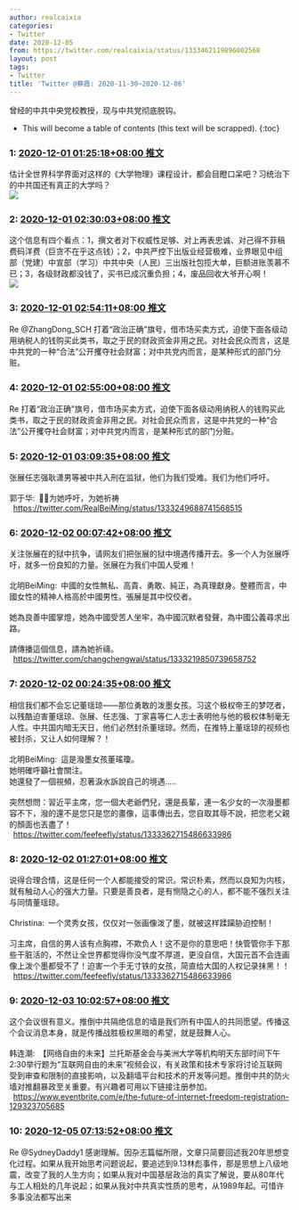 ```yaml
---
author: realcaixia
categories:
- Twitter
date: 2020-12-05
from: https://twitter.com/realcaixia/status/1333462119896002568
layout: post
tags:
- Twitter
title: 'Twitter @蔡霞: 2020-11-30~2020-12-06'
---
```


曾经的中共中央党校教授，现与中共党彻底脱钩。 

* This will become a table of contents (this text will be scrapped).
{:toc}

### 1: [2020-12-01 01:25:18+08:00 推文](https://twitter.com/realcaixia/status/1333462119896002568)

估计全世界科学界面对这样的《大学物理》课程设计，都会目瞪口呆吧？习统治下的中共国还有真正的大学吗？<br><img style src="https://pbs.twimg.com/media/EoFouIdW8AgvR2l?format=jpg&name=orig" referrerpolicy="no-referrer">

### 2: [2020-12-01 02:30:03+08:00 推文](https://twitter.com/realcaixia/status/1333478415765221395)

这个信息有四个看点：1，撰文者对下权威性足够、对上再表忠诚、对己得不菲稿费码洋费（巨贪不在乎这点钱）；2，中共严控下出版业经营极难，业界眼见中组部（党建）中宣部（学习）中共中央（人民）三出版社包揽大单，巨额进账羡慕不已；3，各级财政都没钱了，买书已成沉重负担；4，废品回收大爷开心啊！<br><img style src="https://pbs.twimg.com/media/EoF3iphW8AEOs6K?format=jpg&name=orig" referrerpolicy="no-referrer">

### 3: [2020-12-01 02:54:11+08:00 推文](https://twitter.com/realcaixia/status/1333484488630951938)

Re @ZhangDong_SCH 打着“政治正确”旗号，借市场买卖方式，迫使下面各级动用纳税人的钱购买此类书，取之于民的财政资金非用之民。对社会民众而言，这是中共党的一种“合法”公开攫夺社会财富；对中共党内而言，是某种形式的部门分赃。

### 4: [2020-12-01 02:55:00+08:00 推文](https://twitter.com/realcaixia/status/1333484693564633093)

Re 打着“政治正确”旗号，借市场买卖方式，迫使下面各级动用纳税人的钱购买此类书，取之于民的财政资金非用之民。对社会民众而言，这是中共党的一种“合法”公开攫夺社会财富；对中共党内而言，是某种形式的部门分赃。

### 5: [2020-12-01 03:09:35+08:00 推文](https://twitter.com/realcaixia/status/1333488363735814145)

张展任志强耿潇男等被中共入刑在监狱，他们为我们受难。我们为他们呼吁。<br><br>郭于华: 🌷🙏为她呼吁，为她祈祷<br> <a href="https://twitter.com/RealBeiMing/status/1333249688741568515" target="_blank" rel="noopener noreferrer">https://twitter.com/RealBeiMing/status/1333249688741568515</a>

### 6: [2020-12-02 00:07:42+08:00 推文](https://twitter.com/realcaixia/status/1333804977530281984)

关注张展在的狱中抗争，请网友们把张展的狱中境遇传播开去。多一个人为张展呼吁，就多一份良知的力量。张展在为我们中国人受难！<br><br>北明BeiMing: 中國的女性無私、高貴、勇敢、純正，為真理獻身。整體而言，中國女性的精神人格高於中國男性。張展是其中佼佼者。<br><br>她為良善中國掌燈，她為中國受苦人坐牢，為中國沉默者發聲，為中國公義尋求出路。<br><br>請傳播這個信息，請為她祈禱。<br> <a href="https://twitter.com/changchengwai/status/1333219850739658752" target="_blank" rel="noopener noreferrer">https://twitter.com/changchengwai/status/1333219850739658752</a>

### 7: [2020-12-02 00:24:35+08:00 推文](https://twitter.com/realcaixia/status/1333809226507034626)

相信我们都不会忘记董瑶琼——那位勇敢的泼墨女孩。习这个极权帝王的梦呓者，以残酷迫害董瑶琼、张展、任志强、丁家喜等仁人志士表明他与他的极权体制毫无人性。中共国内暗无天日，他们必然封杀董瑶琼。然而，在推特上董瑶琼的视频也被封杀，又让人如何理解？！<br><br>北明BeiMing: 這是潑墨女孩董瑤瓊。<br>她明確呼籲社會關注。<br>她還發了一個視頻，忍著淚水訴說自己的境遇.....<br><br>突然想問：習近平主席，您一個大老爺們兒，還是長輩，連一名少女的一次潑墨都容不下，潑的還不是您只是您的畫像，這事傳出去，您自取其辱不說，把您老父親的顏面也丟盡了！<br> <a href="https://twitter.com/feefeefly/status/1333362715486633986" target="_blank" rel="noopener noreferrer">https://twitter.com/feefeefly/status/1333362715486633986</a>

### 8: [2020-12-02 01:27:01+08:00 推文](https://twitter.com/realcaixia/status/1333824938512420867)

说得合理合情，这是任何一个人都能接受的常识。常识朴素，然而以良知为内核，就有触动人心的强大力量。只要是善良者，是有恻隐之心的人，都不能不强烈关注与同情董瑶琼。<br><br>Christina: 一个灵秀女孩，仅仅对一张画像泼了墨，就被这样蹂躏胁迫控制！<br><br>习主席，自信的男人该有点胸襟，不欺负人！这不是你的意思吧！快管管你手下那些干脏活的，不然让全世界都觉得你没气度不厚道，更没自信，大国元首不会连画像上泼个墨都受不了！迫害一个手无寸铁的女孩，简直给大国的人权记录抹黑！！<br> <a href="https://twitter.com/feefeefly/status/1333362715486633986" target="_blank" rel="noopener noreferrer">https://twitter.com/feefeefly/status/1333362715486633986</a>

### 9: [2020-12-03 10:02:57+08:00 推文](https://twitter.com/realcaixia/status/1334317165500112896)

这个会议很有意义。推倒中共隔绝信息的墙是我们所有中国人的共同愿望。传播这个会议消息本身，就是传播战胜极权黑暗的希望，就是鼓舞人心。<br><br>韩连潮: 【网络自由的未来】兰托斯基金会与美洲大学等机构明天东部时间下午2:30举行题为“互联网自由的未来”视频会议，有关政策和技术专家将讨论互联网受到审查和限制的直接影响，以及翻墙平台和技术的开发等问题。推倒中共的防火墙对推翻暴政至关重要。有兴趣者可用以下链接注册参加。<br> <a href="https://www.eventbrite.com/e/the-future-of-internet-freedom-registration-129323705685" target="_blank" rel="noopener noreferrer">https://www.eventbrite.com/e/the-future-of-internet-freedom-registration-129323705685</a>

### 10: [2020-12-05 07:13:52+08:00 推文](https://twitter.com/realcaixia/status/1334999392567373825)

Re @SydneyDaddy1 感谢理解。因杂志篇幅所限，文章只简要回述我20年思想变化过程。如果从我开始思考问题说起，要追述到9.13林彪事件，那是思想上八级地震，改变了我的人生方向；如果从我对中国基层政治的真实了解说，要从80年代与工人相处的几年说起；如果从我对中共真实性质的思考，从1989年起。可惜许多事没法都写出来

